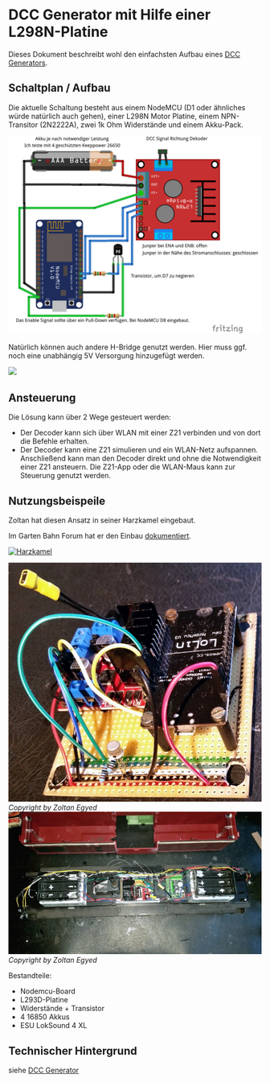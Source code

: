 # DCC Generator mit Hilfe einer L298N-Platine

Dieses Dokument beschreibt wohl den einfachsten Aufbau eines [DCC Generators](index.md).

## Schaltplan / Aufbau

Die aktuelle Schaltung besteht aus einem NodeMCU (D1 oder ähnliches würde natürlich auch gehen), einer L298N Motor Platine, einem NPN-Transitor (2N2222A), zwei 1k Ohm Widerstände und einem Akku-Pack.

![](../../img/L298nDCC.png)

Natürlich können auch andere H-Bridge genutzt werden. Hier muss ggf. noch eine unabhängig 5V Versorgung hinzugefügt werden.


![](https://www.open4me.de/my-content/20170708_DCC_Generator.jpg)

## Ansteuerung

Die Lösung kann über 2 Wege gesteuert werden:

* Der Decoder kann sich über WLAN mit einer Z21 verbinden und von dort die Befehle erhalten.
* Der Decoder kann eine Z21 simulieren und ein WLAN-Netz aufspannen.
   Anschließend kann man den Decoder direkt und ohne die Notwendigkeit einer Z21 ansteuern. Die Z21-App oder die WLAN-Maus kann zur Steuerung genutzt werden.



## Nutzungsbeispeile
Zoltan hat diesen Ansatz in seiner Harzkamel eingebaut.

Im Garten Bahn Forum hat er den Einbau [dokumentiert](http://www.gbforum.de/viewtopic.php?f=17&t=1087).

[![Harzkamel](https://img.youtube.com/vi/voZzVlcHkOM/0.jpg)](https://www.youtube.com/watch?v=voZzVlcHkOM)

![](../../img/DCC_Generator1.jpg)
*Copyright by Zoltan Egyed*
![](../..//img/DCC_Generator2.jpg)
*Copyright by Zoltan Egyed*

Bestandteile:
- Nodemcu-Board
- L293D-Platine
- Widerstände + Transistor
- 4 16850 Akkus
- ESU LokSound 4 XL 
 
## Technischer Hintergrund

siehe [DCC Generator](index.md)